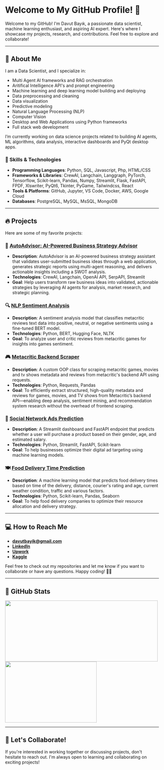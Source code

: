 # Welcome to My GitHub Profile! 👋

Welcome to my GitHub! I'm Davut Bayık, a passionate data scientist, machine learning enthusiast, and aspiring AI expert. Here's where I showcase my projects, research, and contributions. Feel free to explore and collaborate!

---

## 🚀 About Me

I am a Data Scientist, and I specialize in:
- Multi Agent AI frameworks and RAG orchestration
- Aritifical Intelligence API's and prompt engineering
- Machine learning and deep learning model building and deploying
- Data preprocessing and cleaning
- Data visualization
- Predictive modeling
- Natural Language Processing (NLP)
- Computer Vision
- Desktop and Web Applications using Python frameworks
- Full stack web development

I’m currently working on data science projects related to building AI agents, ML algorithms, data analysis, interactive dashboards and PyQt desktop apps.

### 🔧 Skills & Technologies
- **Programming Languages**: Python, SQL, Javascript, Php, HTML/CSS
- **Frameworks & Libraries**: CrewAI, Langchain, Langgraph, PyTorch, Tensorflow, Scikit-learn, Pandas, Numpy, Streamlit, Flask, FastAPI, FPDF, Xlswriter, PyQt6, Tkinter, PyGame, Tailwindcss, React
- **Tools & Platforms**: GitHub, Jupyter, VS Code, Docker, AWS, Google Cloud
- **Databases**: PostgreSQL, MySQL, MsSQL, MongoDB

---

## 🔥 Projects

Here are some of my favorite projects:

### 🤖 [AutoAdvisor: AI-Powered Business Strategy Advisor](https://github.com/davutbayik/auto-advisor-ai)
- **Description**: AutoAdvisor is an AI-powered business strategy assistant that validates user-submitted business ideas through a web application, generates strategic reports using multi-agent reasoning, and delivers actionable insights including a SWOT analysis.
- **Technologies**: CrewAI, Langchain, OpenAI API, SerpAPI, Streamlit
- **Goal**: Help users transform raw business ideas into validated, actionable strategies by leveraging AI agents for analysis, market research, and strategic planning.

### 🔍 [NLP Sentiment Analysis](https://github.com/davutbayik/metacritic-games-sentiment-analysis)
- **Description**: A sentiment analysis model that classifies metacritic reviews text data into positive, neutral, or negative sentiments using a fine-tuned BERT model.
- **Technologies**: Python, BERT, Hugging Face, NLTK
- **Goal**: To analyze user and critic reviews from metacritic games for insights into games sentiment.

### 🎮 [Metacritic Backend Scraper](https://github.com/davutbayik/metacritic-backend-scraper)
- **Description**: A custom OOP class for scraping metacritic games, movies and tv shows metadata and reviews from metacritic's backend API using requests.
- **Technologies**: Python, Requests, Pandas
- **Goal**: To efficiently extract structured, high-quality metadata and reviews for games, movies, and TV shows from Metacritic’s backend API—enabling deep analysis, sentiment mining, and recommendation system research without the overhead of frontend scraping.

### 🧠 [Social Network Ads Prediction](https://github.com/davutbayik/socialmedia-ads-purchase-prediction)
- **Description**: A Streamlit dashboard and FastAPI endpoint that predicts whether a user will purchase a product based on their gender, age, and estimated salary.
- **Technologies**: Python, Streamlit, FastAPI, Scikit-learn
- **Goal**: To help businesses optimize their digital ad targeting using machine learning models.

### 🍽️ [Food Delivery Time Prediction](https://github.com/davutbayik/food-delivery-time-prediction)
- **Description**: A machine learning model that predicts food delivery times based on time of the delivery, distance, courier's rating and age, current weather condition, traffic and various factors.
- **Technologies**: Python, Scikit-learn, Pandas, Seaborn
- **Goal**: To help food delivery companies to optimize their resource allocation and delivery strategy.

---

## 💻 How to Reach Me

- [**davutbayik@gmail.com**](mailto:davutbayik@gmail.com)
- [**LinkedIn**](https://www.linkedin.com/in/davutbayik/)
- [**Upwork**](https://www.upwork.com/freelancers/~01efaffd23e4bc0759)
- [**Kaggle**](https://www.kaggle.com/davutb)

Feel free to check out my repositories and let me know if you want to collaborate or have any questions. Happy coding! 👨‍💻

---

## 🌟 GitHub Stats

<a href="https://github.com/anuraghazra/github-readme-stats">
  <img height=200 width=500 align="center" src="https://github-readme-stats.vercel.app/api?username=davutbayik&show_icons=true&hide_title=true&count_private=true&hide=prs&theme=dracula" />
</a>
<a href="https://github.com/anuraghazra/github-readme-stats">
  <img height=200 width=300 align="center" src="https://github-readme-stats.vercel.app/api/top-langs/?username=davutbayik&layout=compact&count_private=true&theme=dracula" />
</a>

---

## 🚀 Let's Collaborate!

If you're interested in working together or discussing projects, don't hesitate to reach out. I'm always open to learning and collaborating on exciting projects!
